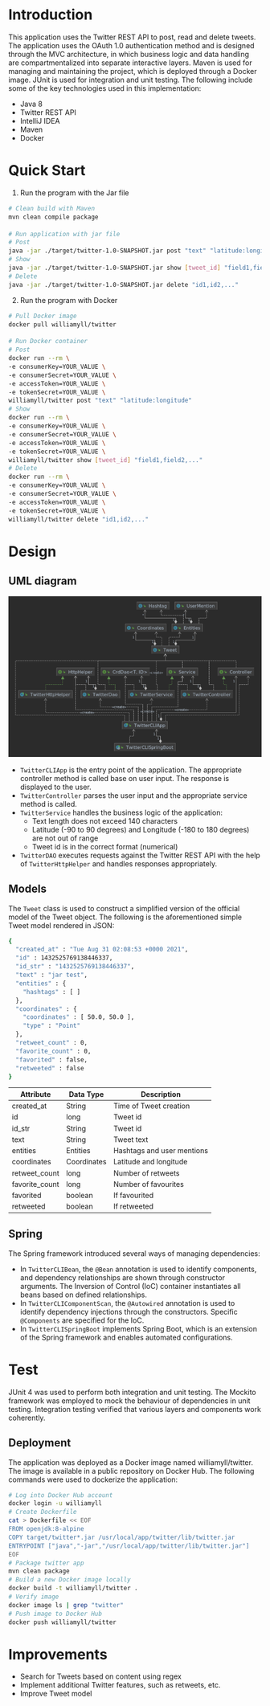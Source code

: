 # Introduction

This application uses the Twitter REST API to post, read and delete tweets. The application uses the
OAuth 1.0 authentication method and is designed through the MVC architecture, in which business
logic and data handling are compartmentalized into separate interactive layers. Maven is used for
managing and maintaining the project, which is deployed through a Docker image. JUnit is used for
integration and unit testing. The following include some of the key technologies used in this
implementation:

- Java 8
- Twitter REST API
- IntelliJ IDEA
- Maven
- Docker

# Quick Start

1. Run the program with the Jar file

```bash
# Clean build with Maven
mvn clean compile package

# Run application with jar file
# Post
java -jar ./target/twitter-1.0-SNAPSHOT.jar post "text" "latitude:longitude"
# Show
java -jar ./target/twitter-1.0-SNAPSHOT.jar show [tweet_id] "field1,field2,..."
# Delete
java -jar ./target/twitter-1.0-SNAPSHOT.jar delete "id1,id2,..."
```

2. Run the program with Docker

```bash
# Pull Docker image
docker pull williamyll/twitter

# Run Docker container
# Post
docker run --rm \
-e consumerKey=YOUR_VALUE \
-e consumerSecret=YOUR_VALUE \
-e accessToken=YOUR_VALUE \
-e tokenSecret=YOUR_VALUE \
williamyll/twitter post "text" "latitude:longitude"
# Show
docker run --rm \
-e consumerKey=YOUR_VALUE \
-e consumerSecret=YOUR_VALUE \
-e accessToken=YOUR_VALUE \
-e tokenSecret=YOUR_VALUE \
williamyll/twitter show [tweet_id] "field1,field2,..."
# Delete
docker run --rm \
-e consumerKey=YOUR_VALUE \
-e consumerSecret=YOUR_VALUE \
-e accessToken=YOUR_VALUE \
-e tokenSecret=YOUR_VALUE \
williamyll/twitter delete "id1,id2,..."
```

# Design

## UML diagram

![UML](assets/UML.PNG)

- `TwitterCLIApp` is the entry point of the application. The appropriate controller method is called
  base on user input. The response is displayed to the user.
- `TwitterController` parses the user input and the appropriate service method is called.
- `TwitterService` handles the business logic of the application:
    - Text length does not exceed 140 characters
    - Latitude (-90 to 90 degrees) and Longitude (-180 to 180 degrees) are not out of range
    - Tweet id is in the correct format (numerical)
- `TwitterDAO` executes requests against the Twitter REST API with the help of `TwitterHttpHelper`
  and handles responses appropriately.

## Models

The `Tweet` class is used to construct a simplified version of the official model of the Tweet
object. The following is the aforementioned simple Tweet model rendered in JSON:

```bash
{
  "created_at" : "Tue Aug 31 02:08:53 +0000 2021",
  "id" : 1432525769138446337,
  "id_str" : "1432525769138446337",
  "text" : "jar test",
  "entities" : {
    "hashtags" : [ ]
  },
  "coordinates" : {
    "coordinates" : [ 50.0, 50.0 ],
    "type" : "Point"
  },
  "retweet_count" : 0,
  "favorite_count" : 0,
  "favorited" : false,
  "retweeted" : false
}
```

Attribute | Data Type | Description
---------- | ---------- | ----------
created_at | String | Time of Tweet creation
id | long | Tweet id
id_str | String | Tweet id
text | String | Tweet text
entities | Entities | Hashtags and user mentions
coordinates | Coordinates | Latitude and longitude
retweet_count | long | Number of retweets
favorite_count | long | Number of favourites
favorited | boolean | If favourited
retweeted | boolean | If retweeted

## Spring

The Spring framework introduced several ways of managing dependencies:

- In `TwitterCLIBean`, the `@Bean` annotation is used to identify components, and dependency
  relationships are shown through constructor arguments. The Inversion of Control (IoC) container
  instantiates all beans based on defined relationships.
- In `TwitterCLIComponentScan`, the `@Autowired` annotation is used to identify dependency
  injections through the constructors. Specific `@Components` are specified for the IoC.
- In `TwitterCLISpringBoot` implements Spring Boot, which is an extension of the Spring framework
  and enables automated configurations.

# Test

JUnit 4 was used to perform both integration and unit testing. The Mockito framework was employed to
mock the behaviour of dependencies in unit testing. Integration testing verified that various layers
and components work coherently.

## Deployment

The application was deployed as a Docker image named williamyll/twitter. The image is available in a
public repository on Docker Hub. The following commands were used to dockerize the application:

```bash
# Log into Docker Hub account
docker login -u williamyll
# Create Dockerfile
cat > Dockerfile << EOF
FROM openjdk:8-alpine
COPY target/twitter*.jar /usr/local/app/twitter/lib/twitter.jar
ENTRYPOINT ["java","-jar","/usr/local/app/twitter/lib/twitter.jar"]
EOF
# Package twitter app
mvn clean package
# Build a new Docker image locally
docker build -t williamyll/twitter .
# Verify image
docker image ls | grep "twitter"
# Push image to Docker Hub
docker push williamyll/twitter
```

# Improvements

- Search for Tweets based on content using regex
- Implement additional Twitter features, such as retweets, etc.
- Improve Tweet model
